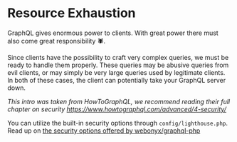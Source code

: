 # Resource Exhaustion

GraphQL gives enormous power to clients.
With great power there must also come great responsibility 🕷.

Since clients have the possibility to craft very complex queries, we must be ready
to handle them properly. These queries may be abusive queries from evil clients,
or may simply be very large queries used by legitimate clients.
In both of these cases, the client can potentially take your GraphQL server down.

_This intro was taken from HowToGraphQL, we recommend reading their full chapter on security https://www.howtographql.com/advanced/4-security/_

You can utilize the built-in security options through `config/lighthouse.php`.
Read up on [the security options offered by webonyx/graphql-php](https://webonyx.github.io/graphql-php/security/)
